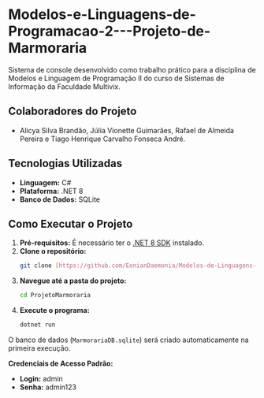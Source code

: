 # Modelos-e-Linguagens-de-Programacao-2---Projeto-de-Marmoraria

Sistema de console desenvolvido como trabalho prático para a disciplina de Modelos e Linguagem de Programação II do curso de Sistemas de Informação da Faculdade Multivix.

## Colaboradores do Projeto

* Alicya Silva Brandão, Júlia Vionette Guimarães, Rafael de Almeida Pereira e Tiago Henrique Carvalho Fonseca André.

## Tecnologias Utilizadas

* **Linguagem:** C#
* **Plataforma:** .NET 8
* **Banco de Dados:** SQLite

## Como Executar o Projeto

1.  **Pré-requisitos:** É necessário ter o [.NET 8 SDK](https://dotnet.microsoft.com/download/dotnet/8.0) instalado.
2.  **Clone o repositório:**
    ```bash
    git clone [https://github.com/EonianDaemonia/Modelos-de-Linguagens-e-Programa-o-2---Projeto-de-Marmoraria]
    ```
3.  **Navegue até a pasta do projeto:**
    ```bash
    cd ProjetoMarmoraria
    ```
4.  **Execute o programa:**
    ```bash
    dotnet run
    ```
O banco de dados (`MarmorariaDB.sqlite`) será criado automaticamente na primeira execução.

**Credenciais de Acesso Padrão:**
* **Login:** admin
* **Senha:** admin123
